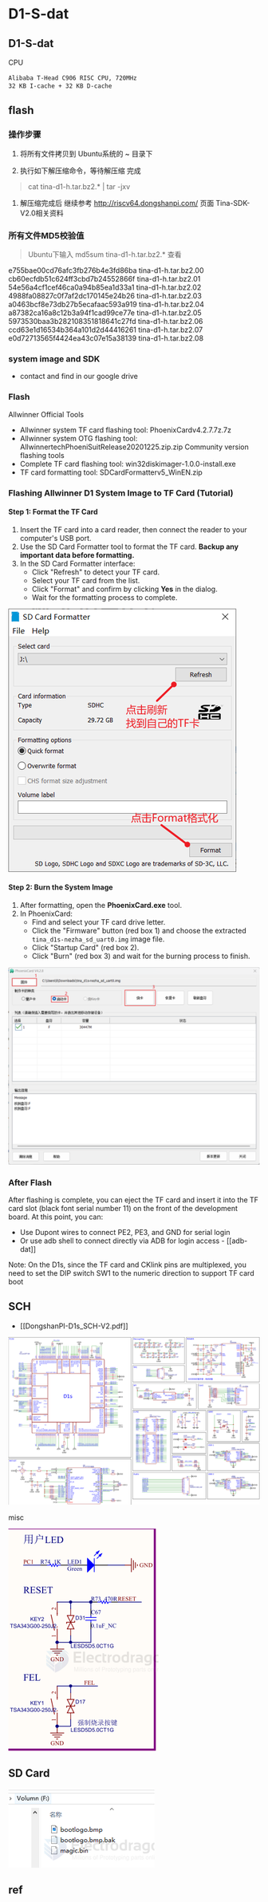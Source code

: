 
# D1-S-dat


## D1-S-dat 

CPU 

    Alibaba T-Head C906 RISC CPU, 720MHz
    32 KB I-cache + 32 KB D-cache


## flash 

### 操作步骤

1. 将所有文件拷贝到 Ubuntu系统的 ~ 目录下

2. 执行如下解压缩命令，等待解压缩 完成

>   cat tina-d1-h.tar.bz2.* | tar -jxv
> 
1. 解压缩完成后 继续参考 http://riscv64.dongshanpi.com/ 页面 Tina-SDK-V2.0相关资料

### 所有文件MD5校验值

> Ubuntu下输入 md5sum tina-d1-h.tar.bz2.* 查看

e755bae00cd76afc3fb276b4e3fd86ba  tina-d1-h.tar.bz2.00
cb60ecfdb51c624ff3cbd7b24552866f  tina-d1-h.tar.bz2.01
54e56a4cf1cef46ca0a94b85ea1d33a1  tina-d1-h.tar.bz2.02
4988fa08827c0f7af2dc170145e24b26  tina-d1-h.tar.bz2.03
a0463bcf8e73db27b5ecafaac593a919  tina-d1-h.tar.bz2.04
a87382ca16a8c12b3a94f1cad99ce77e  tina-d1-h.tar.bz2.05
5973530baa3b282108351818641c27fd  tina-d1-h.tar.bz2.06
ccd63e1d16534b364a101d2d44416261  tina-d1-h.tar.bz2.07
e0d72713565f4424ea43c07e15a38139  tina-d1-h.tar.bz2.08


### system image and SDK 

- contact and find in our google drive 

### Flash

Allwinner Official Tools
- Allwinner system TF card flashing tool: PhoenixCardv4.2.7.7z.7z
- Allwinner system OTG flashing tool: AllwinnertechPhoeniSuitRelease20201225.zip.zip
Community version flashing tools
- Complete TF card flashing tool: win32diskimager-1.0.0-install.exe
- TF card formatting tool: SDCardFormatterv5_WinEN.zip

### Flashing Allwinner D1 System Image to TF Card (Tutorial)

#### Step 1: Format the TF Card

1. Insert the TF card into a card reader, then connect the reader to your computer's USB port.
2. Use the SD Card Formatter tool to format the TF card. **Backup any important data before formatting.**
3. In the SD Card Formatter interface:
    - Click "Refresh" to detect your TF card.
    - Select your TF card from the list.
    - Click "Format" and confirm by clicking **Yes** in the dialog.
    - Wait for the formatting process to complete.

![](2025-08-08-12-22-26.png)

#### Step 2: Burn the System Image

1. After formatting, open the **PhoenixCard.exe** tool.
2. In PhoenixCard:
    - Find and select your TF card drive letter.
    - Click the "Firmware" button (red box 1) and choose the extracted `tina_d1s-nezha_sd_uart0.img` image file.
    - Click "Startup Card" (red box 2).
    - Click "Burn" (red box 3) and wait for the burning process to finish.

![](2025-08-08-12-22-36.png)

### After Flash

After flashing is complete, you can eject the TF card and insert it into the TF card slot (black font serial number 11) on the front of the development board. At this point, you can:

- Use Dupont wires to connect PE2, PE3, and GND for serial login
- Or use adb shell to connect directly via ADB for login access - [[adb-dat]]

Note: On the D1s, since the TF card and CKlink pins are multiplexed, you need to set the DIP switch SW1 to the numeric direction to support TF card boot


## SCH 

- [[DongshanPI-D1s_SCH-V2.pdf]]

![](F133-SCH-1.png)

misc 

![](2025-08-07-12-39-31.png)


## SD Card 

![](2025-08-08-14-46-21.png)


## ref 

